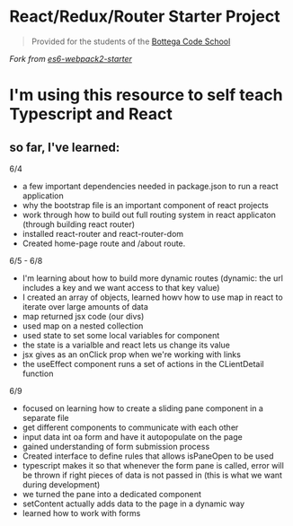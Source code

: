 # React/Redux/Router Starter Project

> Provided for the students of the [Bottega Code School](https://bottega.tech/)

*Fork from [es6-webpack2-starter](https://github.com/micooz/es6-webpack2-starter)*

# I'm using this resource to self teach Typescript and React 

## so far, I've learned:


6/4
- a few important dependencies needed in package.json to run a react application
- why the bootstrap file is an important component of react projects
- work through how to build out full routing system in react applicaton (through  building react router)
- installed react-router and react-router-dom
- Created home-page route and /about route.

6/5 - 6/8
- I'm learning about how to build more dynamic routes (dynamic: the url includes a key and we want access to that key value)
- I created an array of objects, learned howv how to use map in react to iterate over large amounts of data
- map returned jsx code (our divs)
- used map on a nested collection
- used state to set some local variables for component
- the state is a varialble and react lets us change its value
- jsx gives as an onClick prop when we're working with links
- the useEffect component runs a set of actions in the CLientDetail function

6/9
- focused on learning how to create a sliding pane component in a separate file 
- get different components to communicate with each other
- input data int oa form and have it autopopulate on the page
- gained understanding of form submission process 
- Created interface to define rules that allows isPaneOpen to be used
- typescript makes it so that whenever the form pane is called, error will be thrown if right pieces of data is not passed in (this is what we want during development)
- we turned the pane into a dedicated component
- setContent actually adds data to the page in a dynamic way
- learned how to work with forms